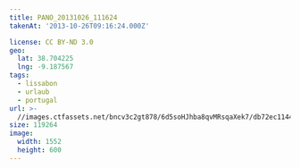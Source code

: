```yaml
---
title: PANO_20131026_111624
takenAt: '2013-10-26T09:16:24.000Z'

license: CC BY-ND 3.0
geo:
  lat: 38.704225
  lng: -9.187567
tags:
  - lissabon
  - urlaub
  - portugal
url: >-
  //images.ctfassets.net/bncv3c2gt878/6d5soHJhba8qvMRsqaXek7/db72ec11440dc8ac7c1e3d3e6d70eca2/pano_20131026_111624_10570423195_o
size: 119264
image:
  width: 1552
  height: 600
---
```

